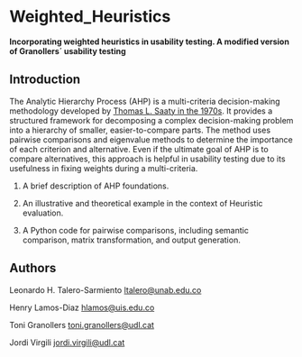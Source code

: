 # Weighted_Heuristics
**Incorporating weighted heuristics in usability testing. A modified version of Granollers´ usability testing**

## Introduction

The Analytic Hierarchy Process (AHP) is a multi-criteria decision-making methodology developed by [Thomas L. Saaty in the 1970s](http://dx.doi.org/10.1016/0377-2217(90)90057-I). It provides a structured framework for decomposing a complex decision-making problem into a hierarchy of smaller, easier-to-compare parts. The method uses pairwise comparisons and eigenvalue methods to determine the importance of each criterion and alternative. Even if the ultimate goal of AHP is to compare alternatives, this approach is helpful in usability testing due to its usefulness in fixing weights during a multi-criteria. 

1. A brief description of AHP foundations.
   
3. An illustrative and theoretical example in the context of Heuristic evaluation.
   
5. A Python code for pairwise comparisons, including semantic comparison, matrix transformation, and output generation.

## Authors
Leonardo H. Talero-Sarmiento [ltalero@unab.edu.co](mailto:http://ltalero@unab.edu.co)

Henry Lamos-Diaz [hlamos@uis.edu.co](mailto:http://hlamos@uis.edu.co)

Toni Granollers [toni.granollers@udl.cat](mailto:http://toni.granollers@udl.cat)

Jordi Virgili [jordi.virgili@udl.cat](mailto:http://jordi.virgili@udl.cat)

